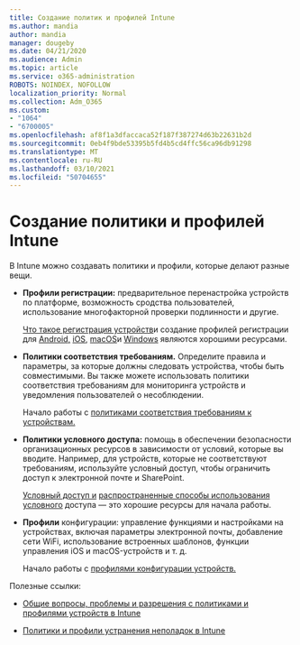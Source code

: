 ```yaml
---
title: Создание политик и профилей Intune
ms.author: mandia
author: mandia
manager: dougeby
ms.date: 04/21/2020
ms.audience: Admin
ms.topic: article
ms.service: o365-administration
ROBOTS: NOINDEX, NOFOLLOW
localization_priority: Normal
ms.collection: Adm_O365
ms.custom:
- "1064"
- "6700005"
ms.openlocfilehash: af8f1a3dfaccaca52f187f387274d63b22631b2d
ms.sourcegitcommit: 0eb4f9bde53395b5fd4b5cd4ffc56ca96db91298
ms.translationtype: MT
ms.contentlocale: ru-RU
ms.lasthandoff: 03/10/2021
ms.locfileid: "50704655"
---
```

# <a name="creating-intune-policy-and-profiles"></a>Создание политики и профилей Intune

В Intune можно создавать политики и профили, которые делают разные вещи.

- **Профили регистрации:** предварительное перенастройка устройств по платформе, возможность сродства пользователей, использование многофакторной проверки подлинности и другие.

  [Что такое регистрация устройств](https://docs.microsoft.com/intune/device-enrollment)и создание профилей регистрации для [Android,](https://docs.microsoft.com/intune/android-enroll) [iOS,](https://docs.microsoft.com/intune/ios-enroll) [macOS](https://docs.microsoft.com/intune/macos-enroll)и [Windows](https://docs.microsoft.com/intune/windows-enrollment-methods) являются хорошими ресурсами.

- **Политики соответствия требованиям.** Определите правила и параметры, за которые должны следовать устройства, чтобы быть совместимыми. Вы также можете использовать политики соответствия требованиям для мониторинга устройств и уведомления пользователей о несоблюдении.

  Начало работы с [политиками соответствия требованиям к устройствам.](https://docs.microsoft.com/intune/device-compliance-get-started)
- **Политики условного доступа:** помощь в обеспечении безопасности организационных ресурсов в зависимости от условий, которые вы вводите. Например, для устройств, которые не соответствуют требованиям, используйте условный доступ, чтобы ограничить доступ к электронной почте и SharePoint.

  [Условный доступ и](https://docs.microsoft.com/intune/conditional-access) [распространенные способы использования условного](https://docs.microsoft.com/intune/conditional-access-intune-common-ways-use) доступа — это хорошие ресурсы для начала работы.

- **Профили** конфигурации: управление функциями и настройками на устройствах, включая параметры электронной почты, добавление сети WiFi, использование встроенных шаблонов, функции управления iOS и macOS-устройств и т. д.

  Начало работы с [профилями конфигурации устройств.](https://docs.microsoft.com/intune/device-profiles)

Полезные ссылки:

- [Общие вопросы, проблемы и разрешения с политиками и профилями устройств в Intune](https://docs.microsoft.com/intune/device-profile-troubleshoot)

- [Политики и профили устранения неполадок в Intune](https://docs.microsoft.com/troubleshoot/mem/intune/troubleshoot-policies-in-microsoft-intune)
